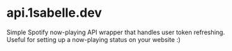 # api.1sabelle.dev
 
Simple Spotify now-playing API wrapper that handles user token refreshing.
Useful for setting up a now-playing status on your website :)
